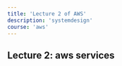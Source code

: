 ```yaml
---
title: 'Lecture 2 of AWS'
description: 'systemdesign'
course: 'aws'
---
```


## Lecture 2: aws services